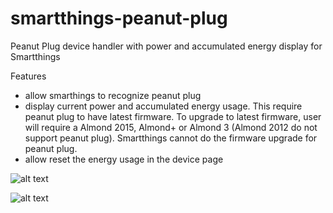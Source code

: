 # smartthings-peanut-plug
Peanut Plug device handler with power and accumulated energy display for Smartthings

Features
- allow smarthings to recognize peanut plug
- display current power and accumulated energy usage. This require peanut plug to have latest firmware. To upgrade to latest firmware, user will require a Almond 2015, Almond+ or Almond 3 (Almond 2012 do not support peanut plug). Smartthings cannot do the firmware upgrade for peanut plug.
- allow reset the energy usage in the device page

![alt text](https://github.com/pakmanwg/smartthings-peanut-plug/blob/master/IMG_1908.PNG)

![alt text](https://github.com/pakmanwg/smartthings-peanut-plug/blob/master/IMG_1914.PNG)
